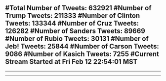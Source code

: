 #Total Number of Tweets: 632921 
#Number of Trump Tweets: 211333
#Number of Clinton Tweets: 133344
#Number of Cruz Tweets: 126282
#Number of Sanders Tweets: 89669
#Number of Rubio Tweets: 30131
#Number of Jeb! Tweets: 25844
#Number of Carson Tweets: 9086
#Number of Kasich Tweets: 7255
#Current Stream Started at Fri Feb 12 22:54:01 MST
---
---
---
